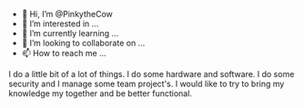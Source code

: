 - 👋 Hi, I’m @PinkytheCow
- 👀 I’m interested in ...
- 🌱 I’m currently learning ...
- 💞️ I’m looking to collaborate on ...
- 📫 How to reach me ...

<!---
PinkytheCow/PinkytheCow is a ✨ special ✨ repository because its `README.md` (this file) appears on your GitHub profile.
You can click the Preview link to take a look at your changes.
--->
I do a little bit of a lot of things. I do some hardware and software. I do some security and I manage some team project's. I would like to try to bring my knowledge my together and be better functional.
